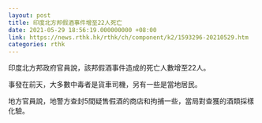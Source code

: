 ```yaml
---
layout: post
title: 印度北方邦假酒事件增至22人死亡
date: 2021-05-29 18:56:19.000000000 +08:00
link: https://news.rthk.hk/rthk/ch/component/k2/1593296-20210529.htm
categories: rthk
---
```


印度北方邦政府官員說，該邦假酒事件造成的死亡人數增至22人。

事發在前天，大多數中毒者是貨車司機，另有一些是當地居民。

地方官員說，地警方查封5間疑售假酒的商店和拘捕一些，當局對查獲的酒類採樣化驗。
